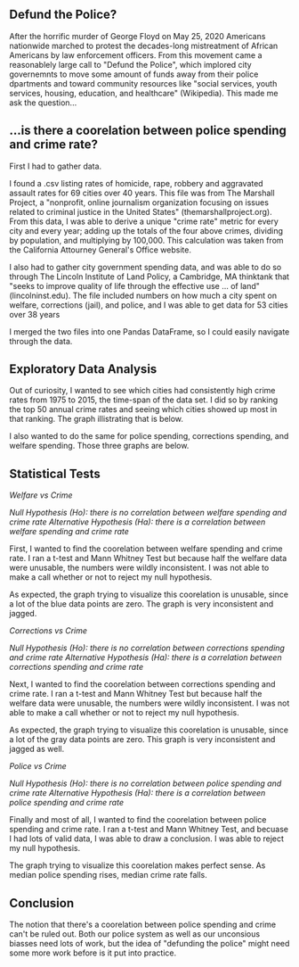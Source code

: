 ## Defund the Police?

After the horrific murder of George Floyd on May 25, 2020 Americans nationwide marched to protest the decades-long mistreatment of African Americans by law enforcement officers. From this movement came a reasonablely large call to "Defund the Police", which implored city governemnts to move some amount of funds away from their police dpartments and toward community resources like "social services, youth services, housing, education, and healthcare" (Wikipedia). This made me ask the question...

## ...is there a coorelation between police spending and crime rate?

First I had to gather data. 

I found a .csv listing rates of homicide, rape, robbery and aggravated assault rates for 69 cities over 40 years. This file was from The Marshall Project, a "nonprofit, online journalism organization focusing on issues related to criminal justice in the United States" (themarshallproject.org). From this data, I was able to derive a unique "crime rate" metric for every city and every year; adding up the totals of the four above crimes, dividing by population, and multiplying by 100,000. This calculation was taken from the California Attourney General's Office website. 

I also had to gather city government spending data, and was able to do so through The Lincoln Institute of Land Policy, a Cambridge, MA thinktank that "seeks to improve quality of life through the effective use ... of land" (lincolninst.edu). The file included numbers on how much a city spent on welfare, corrections (jail), and police, and I was able to get data for 53 cities over 38 years

I merged the two files into one Pandas DataFrame, so I could easily navigate through the data. 

## Exploratory Data Analysis

Out of curiosity, I wanted to see which cities had consistently high crime rates from 1975 to 2015, the time-span of the data set. I did so by ranking the top 50 annual crime rates and seeing which cities showed up most in that ranking. The graph illistrating that is below. 







I also wanted to do the same for police spending, corrections spending, and welfare spending. Those three graphs are below.







## Statistical Tests

*Welfare vs Crime*

*Null Hypothesis (Ho): there is no correlation between welfare spending and crime rate*
*Alternative Hypothesis (Ha): there is a correlation between welfare spending and crime rate*

First, I wanted to find the coorelation between welfare spending and crime rate. I ran a t-test and Mann Whitney Test but because half the welfare data were unusable, the numbers were wildly inconsistent. I was not able to make a call whether or not to reject my null hypothesis. 






As expected, the graph trying to visualize this coorelation is unusable, since a lot of the blue data points are zero. The graph is very inconsistent and jagged. 






*Corrections vs Crime*

*Null Hypothesis (Ho): there is no correlation between corrections spending and crime rate*
*Alternative Hypothesis (Ha): there is a correlation between corrections spending and crime rate*

Next, I wanted to find the coorelation between corrections spending and crime rate. I ran a t-test and Mann Whitney Test but because half the welfare data were unusable, the numbers were wildly inconsistent. I was not able to make a call whether or not to reject my null hypothesis. 






As expected, the graph trying to visualize this coorelation is unusable, since a lot of the gray data points are zero. This graph is very inconsistent and jagged as well.






*Police vs Crime*

*Null Hypothesis (Ho): there is no correlation between police spending and crime rate*
*Alternative Hypothesis (Ha): there is a correlation between police spending and crime rate*

Finally and most of all, I wanted to find the coorelation between police spending and crime rate. I ran a t-test and Mann Whitney Test, and becuase I had lots of valid data, I was able to draw a conclusion. I was able to reject my null hypothesis.






The graph trying to visualize this coorelation makes perfect sense. As median police spending rises, median crime rate falls. 

## Conclusion

The notion that there's a coorelation between police spending and crime can't be ruled out. Both our police system as well as our unconsious biasses need lots of work, but the idea of "defunding the police" might need some more work before is it put into practice.
